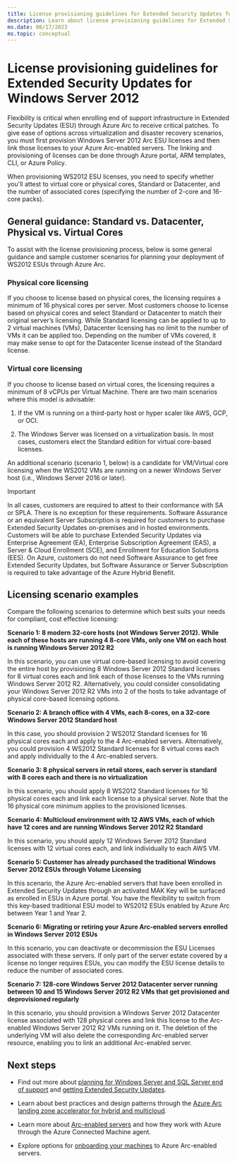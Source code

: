 ```yaml
---
title: License provisioning guidelines for Extended Security Updates for Windows Server 2012
description: Learn about license provisioning guidelines for Extended Security Updates for Windows Server 2012 through Azure Arc.
ms.date: 08/17/2023
ms.topic: conceptual
---
```


# License provisioning guidelines for Extended Security Updates for Windows Server 2012

Flexibility is critical when enrolling end of support infrastructure in Extended Security Updates (ESU) through Azure Arc to receive critical patches. To give ease of options across virtualization and disaster recovery scenarios, you must first provision Windows Server 2012 Arc ESU licenses and then link those licenses to your Azure Arc-enabled servers. The linking and provisioning of licenses can be done through Azure portal, ARM templates, CLI, or Azure Policy.

When provisioning WS2012 ESU licenses, you need to specify whether you'll attest to virtual core or physical cores, Standard or Datacenter, and the number of associated cores (specifying the number of 2-core and 16-core packs).

## General guidance: Standard vs. Datacenter, Physical vs. Virtual Cores

To assist with the license provisioning process, below is some general guidance and sample customer scenarios for planning your deployment of WS2012 ESUs through Azure Arc.

### Physical core licensing

If you choose to license based on physical cores, the licensing requires a minimum of 16 physical cores per server. Most customers choose to license based on physical cores and select Standard or Datacenter to match their original server’s licensing. While Standard licensing can be applied to up to 2 virtual machines (VMs), Datacenter licensing has no limit to the number of VMs it can be applied too. Depending on the number of VMs covered, it may make sense to opt for the Datacenter license instead of the Standard license.

### Virtual core licensing

If you choose to license based on virtual cores, the licensing requires a minimum of 8 vCPUs per Virtual Machine. There are two main scenarios where this model is advisable:

1. If the VM is running on a third-party host or hyper scaler like AWS, GCP, or OCI.

1. The Windows Server was licensed on a virtualization basis. In most cases, customers elect the Standard edition for virtual core-based licenses.

An additional scenario (scenario 1, below) is a candidate for VM/Virtual core licensing when the WS2012 VMs are running on a newer Windows Server host (i.e., Windows Server 2016 or later).

> [!IMPORTANT]
> In all cases, customers are required to attest to their conformance with SA or SPLA. There is no exception for these requirements. Software Assurance or an equivalent Server Subscription is required for customers to purchase Extended Security Updates on-premises and in hosted environments. Customers will be able to purchase Extended Security Updates via Enterprise Agreement (EA), Enterprise Subscription Agreement (EAS), a Server & Cloud Enrollment (SCE), and Enrollment for Education Solutions (EES). On Azure, customers do not need Software Assurance to get free Extended Security Updates, but Software Assurance or Server Subscription is required to take advantage of the Azure Hybrid Benefit.
>

## Licensing scenario examples

Compare the following scenarios to determine which best suits your needs for compliant, cost effective licensing:

**Scenario 1: 8 modern 32-core hosts (not Windows Server 2012). While each of these hosts are running 4 8-core VMs, only one VM on each host is running Windows Server 2012 R2**

In this scenario, you can use virtual core-based licensing to avoid covering the entire host by provisioning 8 Windows Server 2012 Standard licenses for 8 virtual cores each and link each of those licenses to the VMs running Windows Server 2012 R2. Alternatively, you could consider consolidating your Windows Server 2012 R2 VMs into 2 of the hosts to take advantage of physical core-based licensing options.

**Scenario 2: A branch office with 4 VMs, each 8-cores, on a 32-core Windows Server 2012 Standard host**

In this case, you should provision 2 WS2012 Standard licenses for 16 physical cores each and apply to the 4 Arc-enabled servers. Alternatively, you could provision 4 WS2012 Standard licenses for 8 virtual cores each and apply individually to the 4 Arc-enabled servers.

**Scenario 3: 8 physical servers in retail stores, each server is standard with 8 cores each and there is no virtualization**

In this scenario, you should apply 8 WS2012 Standard licenses for 16 physical cores each and link each license to a physical server. Note that the 16 physical core minimum applies to the provisioned licenses.

**Scenario 4: Multicloud environment with 12 AWS VMs, each of which have 12 cores and are running Windows Server 2012 R2 Standard**

In this scenario, you should apply 12 Windows Server 2012 Standard licenses with 12 virtual cores each, and link individually to each AWS VM.

**Scenario 5: Customer has already purchased the traditional Windows Server 2012 ESUs through Volume Licensing**

In this scenario, the Azure Arc-enabled servers that have been enrolled in Extended Security Updates through an activated MAK Key will be surfaced as enrolled in ESUs in Azure portal. You have the flexibility to switch from this key-based traditional ESU model to WS2012 ESUs enabled by Azure Arc between Year 1 and Year 2.

**Scenario 6: Migrating or retiring your Azure Arc-enabled servers enrolled in Windows Server 2012 ESUs**

In this scenario, you can deactivate or decommission the ESU Licenses associated with these servers. If only part of the server estate covered by a license no longer requires ESUs, you can modify the ESU license details to reduce the number of associated cores.  

**Scenario 7: 128-core Windows Server 2012 Datacenter server running between 10 and 15 Windows Server 2012 R2 VMs that get provisioned and deprovisioned regularly**

In this scenario, you should provision a Windows Server 2012 Datacenter license associated with 128 physical cores and link this license to the Arc-enabled Windows Server 2012 R2 VMs running on it. The deletion of the underlying VM will also delete the corresponding Arc-enabled server resource, enabling you to link an additional Arc-enabled server.

## Next steps

* Find out more about [planning for Windows Server and SQL Server end of support](https://www.microsoft.com/en-us/windows-server/extended-security-updates) and [getting Extended Security Updates](/windows-server/get-started/extended-security-updates-deploy).

* Learn about best practices and design patterns through the [Azure Arc landing zone accelerator for hybrid and multicloud](/azure/cloud-adoption-framework/scenarios/hybrid/arc-enabled-servers/eslz-identity-and-access-management).
* Learn more about [Arc-enabled servers](overview.md) and how they work with Azure through the Azure Connected Machine agent.
* Explore options for [onboarding your machines](plan-at-scale-deployment.md) to Azure Arc-enabled servers.
